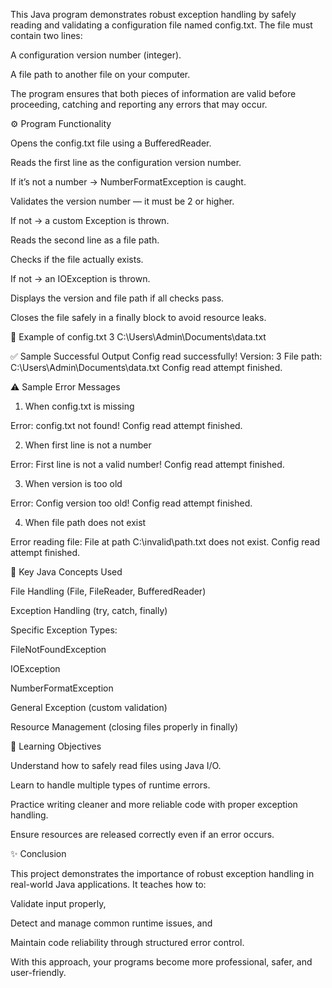 

This Java program demonstrates robust exception handling by safely reading and validating a configuration file named config.txt.
The file must contain two lines:

A configuration version number (integer).

A file path to another file on your computer.

The program ensures that both pieces of information are valid before proceeding, catching and reporting any errors that may occur.

⚙️ Program Functionality

Opens the config.txt file using a BufferedReader.

Reads the first line as the configuration version number.

If it’s not a number → NumberFormatException is caught.

Validates the version number — it must be 2 or higher.

If not → a custom Exception is thrown.

Reads the second line as a file path.

Checks if the file actually exists.

If not → an IOException is thrown.

Displays the version and file path if all checks pass.

Closes the file safely in a finally block to avoid resource leaks.

📁 Example of config.txt
3
C:\Users\Admin\Documents\data.txt

✅ Sample Successful Output
Config read successfully!
Version: 3
File path: C:\Users\Admin\Documents\data.txt
Config read attempt finished.

⚠️ Sample Error Messages

1. When config.txt is missing

Error: config.txt not found!
Config read attempt finished.


2. When first line is not a number

Error: First line is not a valid number!
Config read attempt finished.


3. When version is too old

Error: Config version too old!
Config read attempt finished.


4. When file path does not exist

Error reading file: File at path C:\invalid\path.txt does not exist.
Config read attempt finished.

🧠 Key Java Concepts Used

File Handling (File, FileReader, BufferedReader)

Exception Handling (try, catch, finally)

Specific Exception Types:

FileNotFoundException

IOException

NumberFormatException

General Exception (custom validation)

Resource Management (closing files properly in finally)

🎯 Learning Objectives

Understand how to safely read files using Java I/O.

Learn to handle multiple types of runtime errors.

Practice writing cleaner and more reliable code with proper exception handling.

Ensure resources are released correctly even if an error occurs.

✨ Conclusion

This project demonstrates the importance of robust exception handling in real-world Java applications.
It teaches how to:

Validate input properly,

Detect and manage common runtime issues, and

Maintain code reliability through structured error control.

With this approach, your programs become more professional, safer, and user-friendly.

